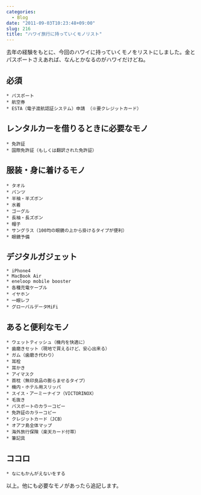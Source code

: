 ```yaml
---
categories:
  - Blog
date: "2011-09-03T10:23:48+09:00"
slug: 216
title: "ハワイ旅行に持っていくモノリスト"
---
```


去年の経験をもとに、今回のハワイに持っていくモノをリストにしました。金とパスポートさえあれば、なんとかなるのがハワイだけどね。
## 必須

	* パスポート
	* 航空券
	* ESTA（電子渡航認証システム）申請 （※要クレジットカード）

## レンタルカーを借りるときに必要なモノ

	* 免許証
	* 国際免許証（もしくは翻訳された免許証）

## 服装・身に着けるモノ

	* タオル
	* パンツ
	* 半袖・半ズボン
	* 水着
	* ゴーグル
	* 長袖・長ズボン
	* 帽子
	* サングラス（100均の眼鏡の上から掛けるタイプが便利）
	* 眼鏡予備

## デジタルガジェット

	* iPhone4
	* MacBook Air
	* eneloop mobile booster
	* 各種充電ケーブル
	* イヤホン
	* 一眼レフ
	* グローバルデータMiFi

## あると便利なモノ

	* ウェットティッシュ（機内を快適に）
	* 歯磨きセット（現地で買えるけど、安心出来る）
	* ガム（歯磨き代わり）
	* 耳栓
	* 耳かき
	* アイマスク
	* 首枕（無印良品の膨らませるタイプ）
	* 機内・ホテル用スリッパ
	* スイス・アーミーナイフ（VICTORINOX）
	* 毛抜き
	* パスポートのカラーコピー
	* 免許証のカラーコピー
	* クレジットカード（JCB）
	* オアフ島全体マップ
	* 海外旅行保険（楽天カード付帯）
	* 筆記具

## ココロ

	* なにもかんがえないをする

以上。他にも必要なモノがあったら追記します。
